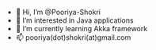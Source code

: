 - 👋 Hi, I’m @Pooriya-Shokri
- 👀 I’m interested in Java applications
- 🌱 I’m currently learning Akka framework
- 📫 pooriya(dot)shokri(at)gmail.com

<!---
Pooriya-Shokri/Pooriya-Shokri is a ✨ special ✨ repository because its `README.md` (this file) appears on your GitHub profile.
You can click the Preview link to take a look at your changes.
--->
